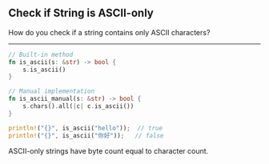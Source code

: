 ## Check if String is ASCII-only

How do you check if a string contains only ASCII characters?

---

```rust
// Built-in method
fn is_ascii(s: &str) -> bool {
    s.is_ascii()
}

// Manual implementation
fn is_ascii_manual(s: &str) -> bool {
    s.chars().all(|c| c.is_ascii())
}

println!("{}", is_ascii("hello"));  // true
println!("{}", is_ascii("你好"));   // false
```
ASCII-only strings have byte count equal to character count.

